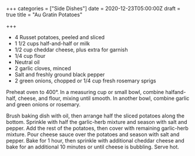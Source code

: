 +++
categories = ["Side Dishes"]
date = 2020-12-23T05:00:00Z
draft = true
title = "Au Gratin Potatoes"

+++
* 4 Russet potatoes, peeled and sliced 
* 1 1/2 cups half-and-half or milk 
* 1/2 cup cheddar cheese, plus extra for garnish 
* 1/4 cup flour 
* Neutral oil 
* 2 garlic cloves, minced 
* Salt and freshly ground black pepper 
* 2 green onions, chopped or 1/4 cup fresh rosemary sprigs

Preheat oven to 400°. In a measuring cup or small bowl, combine halfand-half, cheese, and flour, mixing until smooth. In another bowl, combine garlic and green onions or rosemary. 

Brush baking dish with oil, then arrange half the sliced potatoes along the bottom. Sprinkle with half the garlic-herb mixture and season with salt and pepper. Add the rest of the potatoes, then cover with remaining garlic-herb mixture. Pour cheese sauce over the potatoes and season with salt and pepper. Bake for 1 hour, then sprinkle with additional cheddar cheese and bake for an additional 10 minutes or until cheese is bubbling. Serve hot.